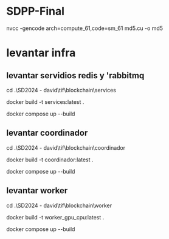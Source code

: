 # SDPP-Final

nvcc -gencode arch=compute_61,code=sm_61 md5.cu -o md5

# levantar infra

## levantar servidios redis y 'rabbitmq

cd .\SD2024 - david\tif\blockchain\services

docker build -t services:latest .

docker compose up --build

## levantar coordinador

cd .\SD2024 - david\tif\blockchain\coordinador

docker build -t coordinador:latest .

docker compose up --build

## levantar worker

cd .\SD2024 - david\tif\blockchain\worker

docker build -t worker_gpu_cpu:latest .

docker compose up --build
